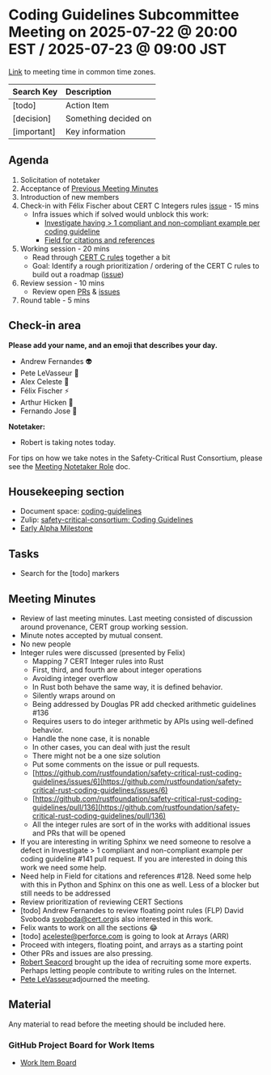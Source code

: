 # **Coding Guidelines Subcommittee Meeting on 2025-07-22 @ 20:00 EST / 2025-07-23 @ 09:00 JST**

[Link](https://www.worldtimebuddy.com/?qm=1&lid=5,100,2643743,12,1850147,2193733,1880252,8&h=5&date=2025-7-22&sln=20-21&hf=1) to meeting time in common time zones.

| Search Key | Description |
| :---- | :---- |
| \[todo\] | Action Item |
| \[decision\] | Something decided on |
| \[important\] | Key information |

## Agenda

1. Solicitation of notetaker  
2. Acceptance of [Previous Meeting Minutes](https://github.com/rustfoundation/safety-critical-rust-consortium/blob/main/subcommittee/coding-guidelines/meetings/2025-07-22/minutes.md)  
3. Introduction of new members  
4. Check-in with Félix Fischer about CERT C Integers rules [issue](https://github.com/rustfoundation/safety-critical-rust-coding-guidelines/issues/6) \- 15 mins  
   * Infra issues which if solved would unblock this work:  
     * [Investigate having \> 1 compliant and non-compliant example per coding guideline](https://github.com/rustfoundation/safety-critical-rust-coding-guidelines/issues/141)  
     * [Field for citations and references](https://github.com/rustfoundation/safety-critical-rust-coding-guidelines/issues/128)  
5. Working session \- 20 mins  
   * Read through [CERT C rules](https://wiki.sei.cmu.edu/confluence/display/c/2+Rules) together a bit  
   * Goal: Identify a rough prioritization / ordering of the CERT C rules to build out a roadmap ([issue](https://github.com/rustfoundation/safety-critical-rust-coding-guidelines/issues/152))  
6. Review session \- 10 mins  
   * Review open [PRs](https://github.com/rustfoundation/safety-critical-rust-coding-guidelines/pulls) & [issues](https://github.com/rustfoundation/safety-critical-rust-coding-guidelines/issues)  
7. Round table \- 5 mins

## Check-in area

**Please add your name, and an emoji that describes your day.**

* Andrew Fernandes 👽  
* Pete LeVasseur 🖖  
* Alex Celeste 🥱  
* Félix Fischer ⚡  
* Arthur Hicken 🧐  
* Fernando Jose 🏃

**Notetaker:**

* Robert is taking notes today.

For tips on how we take notes in the Safety-Critical Rust Consortium, please see the [Meeting Notetaker Role](https://github.com/rustfoundation/safety-critical-rust-consortium/blob/main/docs/notetaker-role.md) doc.

## Housekeeping section

* Document space: [coding-guidelines](https://github.com/rustfoundation/safety-critical-rust-consortium/tree/main/subcommittee/coding-guidelines)  
* Zulip: [safety-critical-consortium: Coding Guidelines](https://rust-lang.zulipchat.com/#narrow/channel/445688-safety-critical-consortium/topic/Coding.20Guidelines)  
* [Early Alpha Milestone](https://github.com/rustfoundation/safety-critical-rust-coding-guidelines/milestone/1)

## Tasks

* Search for the \[todo\] markers

## Meeting Minutes

* Review of last meeting minutes.  Last meeting consisted of discussion around provenance, CERT group working session.  
* Minute notes accepted by mutual consent.  
* No new people  
* Integer rules were discussed (presented by Felix)  
  * Mapping 7 CERT Integer rules into Rust  
  * First, third, and fourth are about integer operations  
  * Avoiding integer overflow  
  * In Rust both behave the same way, it is defined behavior.  
  * Silently wraps around on   
  * Being addressed by Douglas PR add checked arithmetic guidelines \#136  
  * Requires users to do integer arithmetic by APIs using well-defined behavior.  
  * Handle the none case, it is nonable  
  * In other cases, you can deal with just the result  
  * There might not be a one size solution  
  * Put some comments on the issue or pull requests.  
  * [https://github.com/rustfoundation/safety-critical-rust-coding-guidelines/issues/6](https://github.com/rustfoundation/safety-critical-rust-coding-guidelines/issues/6)  
  * [https://github.com/rustfoundation/safety-critical-rust-coding-guidelines/pull/136](https://github.com/rustfoundation/safety-critical-rust-coding-guidelines/pull/136)  
  * All the integer rules are sort of in the works with additional issues and PRs that will be opened  
* If you are interesting in writing Sphinx we need someone to resolve a defect in Investigate \> 1 compliant and non-compliant example per coding guideline \#141 pull request.  If you are interested in doing this work we need some help.  
* Need help in Field for citations and references \#128.  Need some help with this in Python and Sphinx on this one as well.  Less of a blocker but still needs to be addressed  
* Review prioritization of reviewing CERT Sections  
* \[todo\] Andrew Fernandes to review floating point rules (FLP) David Svoboda  [svoboda@cert.org](mailto:svoboda@cert.org)is also interested in this work.  
* Felix wants to work on all the sections 😂  
* \[todo\]  [aceleste@perforce.com](mailto:aceleste@perforce.com) is going to look at Arrays (ARR)  
* Proceed with integers, floating point, and arrays as a starting point  
* Other PRs and issues are also pressing.   
* [Robert Seacord](mailto:rcseacord@gmail.com) brought up the idea of recruiting some more experts.  Perhaps letting people contribute to writing rules on the Internet.  
* [Pete LeVasseur](mailto:pete.levasseur@woven-planet.global)adjourned the meeting.

## Material

Any material to read before the meeting should be included here.

### GitHub Project Board for Work Items

* [Work Item Board](https://github.com/orgs/rustfoundation/projects/1)
